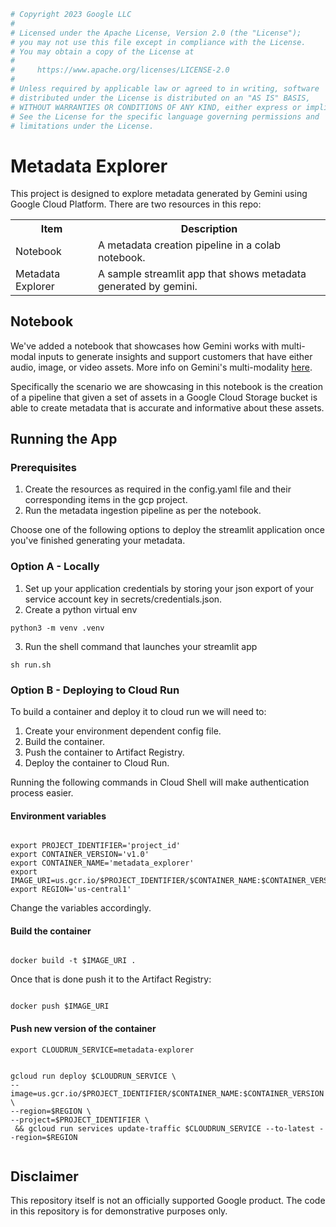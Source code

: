 ```python
# Copyright 2023 Google LLC
#
# Licensed under the Apache License, Version 2.0 (the "License");
# you may not use this file except in compliance with the License.
# You may obtain a copy of the License at
#
#     https://www.apache.org/licenses/LICENSE-2.0
#
# Unless required by applicable law or agreed to in writing, software
# distributed under the License is distributed on an "AS IS" BASIS,
# WITHOUT WARRANTIES OR CONDITIONS OF ANY KIND, either express or implied.
# See the License for the specific language governing permissions and
# limitations under the License.
```
# Metadata Explorer

This project is designed to explore metadata generated by Gemini using Google Cloud Platform. There are two resources in this repo: 

<table>
<tr>
    <th style="text-align: center;">Item</th>
    <th style="text-align: center;">Description</th>
</tr>
<tr> 
    <td> Notebook</td>
    <td> A metadata creation pipeline in a colab notebook.</td>
</tr>
<tr> 
    <td> Metadata Explorer</td>
    <td> A sample streamlit app that shows metadata generated by gemini.</td>
</tr>

<tr></tr>
</table>

## Notebook

We've added a notebook that showcases how Gemini works with multi-modal inputs to generate insights and support customers that have either audio, image, or video assets. More info on Gemini's multi-modality [here](https://cloud.google.com/use-cases/multimodal-ai?hl=en).

Specifically the scenario we are showcasing in this notebook is the creation of a pipeline that given a set of assets in a Google Cloud Storage bucket is able to create metadata that is accurate and informative about these assets.

## Running the App

### Prerequisites

1. Create the resources as required in the config.yaml file and their corresponding items in the gcp project.
2. Run the metadata ingestion pipeline as per the notebook.

Choose one of the following options to deploy the streamlit application once you've finished generating your metadata.

### Option A - Locally

1. Set up your application credentials by storing your json export of your service account key in secrets/credentials.json.
2. Create a python virtual env
```shell
python3 -m venv .venv
```
3. Run the shell command that launches your streamlit app
```shell
sh run.sh
```

### Option B - Deploying to Cloud Run

To build a container and deploy it to cloud run we will need to: 

1. Create your environment dependent config file.
2. Build the container.
3. Push the container to Artifact Registry.
4. Deploy the container to Cloud Run.

Running the following commands in Cloud Shell will make authentication process easier.

#### Environment variables

```shell

export PROJECT_IDENTIFIER='project_id'
export CONTAINER_VERSION='v1.0'
export CONTAINER_NAME='metadata_explorer'
export IMAGE_URI=us.gcr.io/$PROJECT_IDENTIFIER/$CONTAINER_NAME:$CONTAINER_VERSION
export REGION='us-central1'

```

Change the variables accordingly.

#### Build the container
```shell

docker build -t $IMAGE_URI .

```
Once that is done push it to the Artifact Registry: 

```shell

docker push $IMAGE_URI

```

#### Push new version of the container

```shell
export CLOUDRUN_SERVICE=metadata-explorer
```

```shell

gcloud run deploy $CLOUDRUN_SERVICE \
--image=us.gcr.io/$PROJECT_IDENTIFIER/$CONTAINER_NAME:$CONTAINER_VERSION \
--region=$REGION \
--project=$PROJECT_IDENTIFIER \
 && gcloud run services update-traffic $CLOUDRUN_SERVICE --to-latest --region=$REGION
 
```

## Disclaimer

This repository itself is not an officially supported Google product. The code in this repository is for demonstrative purposes only.